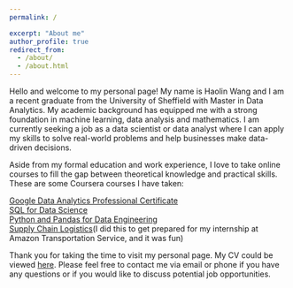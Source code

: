 ```yaml
---
permalink: /

excerpt: "About me"
author_profile: true
redirect_from: 
  - /about/
  - /about.html
---
```

Hello and welcome to my personal page!
My name is Haolin Wang and I am a recent graduate from the University of Sheffield with Master in Data Analytics. My academic background has equipped me with a strong foundation in machine learning, data analysis and mathematics. I am currently seeking a job as a data scientist or data analyst where I can apply my skills to solve real-world problems and help businesses make data-driven decisions.

Aside from my formal education and work experience, I love to take online courses to fill the gap between theoretical knowledge and practical skills. These are some Coursera courses I have taken:

[Google Data Analytics Professional Certificate](https://www.coursera.org/professional-certificates/google-data-analytics)  
[SQL for Data Science](https://www.coursera.org/learn/sql-for-data-science/home/welcome)  
[Python and Pandas for Data Engineering](https://www.coursera.org/learn/python-and-pandas-for-data-engineering-duke/home/welcome)  
[Supply Chain Logistics](https://www.coursera.org/learn/supply-chain-logistics/home/welcome)(I did this to get prepared for my internship at Amazon Transportation Service, and it was fun)


Thank you for taking the time to visit my personal page. My CV could be viewed [here](https://haolinwang2001.github.io/cv/). Please feel free to contact me via email or phone if you have any questions or if you would like to discuss potential job opportunities. 
